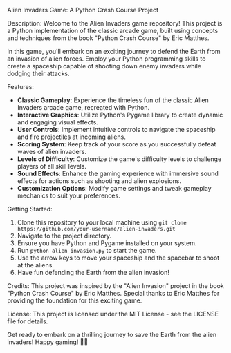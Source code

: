 Alien Invaders Game: A Python Crash Course Project

Description:
Welcome to the Alien Invaders game repository! This project is a Python implementation of the classic arcade game, built using concepts and techniques from the book "Python Crash Course" by Eric Matthes. 

In this game, you'll embark on an exciting journey to defend the Earth from an invasion of alien forces. Employ your Python programming skills to create a spaceship capable of shooting down enemy invaders while dodging their attacks. 

Features:
- **Classic Gameplay**: Experience the timeless fun of the classic Alien Invaders arcade game, recreated with Python.
- **Interactive Graphics**: Utilize Python's Pygame library to create dynamic and engaging visual effects.
- **User Controls**: Implement intuitive controls to navigate the spaceship and fire projectiles at incoming aliens.
- **Scoring System**: Keep track of your score as you successfully defeat waves of alien invaders.
- **Levels of Difficulty**: Customize the game's difficulty levels to challenge players of all skill levels.
- **Sound Effects**: Enhance the gaming experience with immersive sound effects for actions such as shooting and alien explosions.
- **Customization Options**: Modify game settings and tweak gameplay mechanics to suit your preferences.

Getting Started:
1. Clone this repository to your local machine using `git clone https://github.com/your-username/alien-invaders.git`
2. Navigate to the project directory.
3. Ensure you have Python and Pygame installed on your system.
4. Run `python alien_invasion.py` to start the game.
5. Use the arrow keys to move your spaceship and the spacebar to shoot at the aliens.
6. Have fun defending the Earth from the alien invasion!

Credits:
This project was inspired by the "Alien Invasion" project in the book "Python Crash Course" by Eric Matthes. Special thanks to Eric Matthes for providing the foundation for this exciting game.

License:
This project is licensed under the MIT License - see the LICENSE file for details.

Get ready to embark on a thrilling journey to save the Earth from the alien invaders! Happy gaming! 🚀👾
